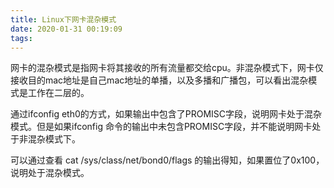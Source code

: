 ```yaml
---
title: Linux下网卡混杂模式
date: 2020-01-31 00:19:09
tags:
---
```


网卡的混杂模式是指网卡将其接收的所有流量都交给cpu。非混杂模式下，网卡仅接收目的mac地址是自己mac地址的单播，以及多播和广播包，可以看出混杂模式是工作在二层的。

通过ifconfig eth0的方式，如果输出中包含了PROMISC字段，说明网卡处于混杂模式。但是如果ifconfig 命令的输出中未包含PROMISC字段，并不能说明网卡处于非混杂模式下。

可以通过查看 cat /sys/class/net/bond0/flags 的输出得知，如果置位了0x100，说明处于混杂模式。
